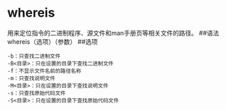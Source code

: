 # whereis
用来定位指令的二进制程序、源文件和man手册页等相关文件的路径。
##语法
whereis（选项）（参数）
##选项
```
-b：只查找二进制文件
-B<目录>：只在设置的目录下查找二进制文件
-f：不显示文件名前的路径名称
-m：只查找说明文件
-M<目录>：只在设置的目录下查找说明文件
-s：只查找原始代码文件
-S<目录>：只在设置的目录下查找原始代码文件
```
